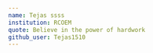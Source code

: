 ```yaml
---
name: Tejas ssss
institution: RCOEM
quote: Believe in the power of hardwork
github_user: Tejas1510
---
```

